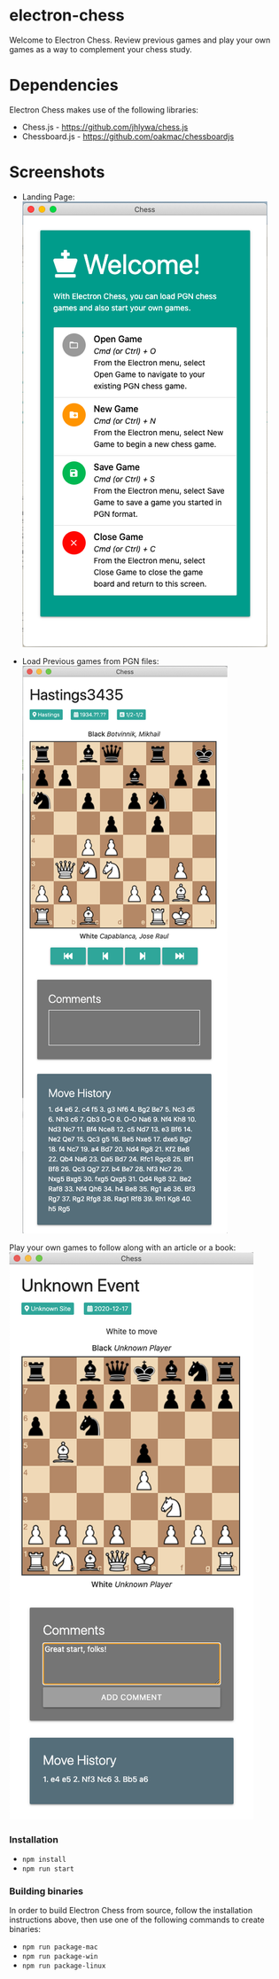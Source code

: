 # electron-chess

Welcome to Electron Chess. Review previous games and play your own games as a way to complement your chess study.

# Dependencies

Electron Chess makes use of the following libraries:

- Chess.js - <https://github.com/jhlywa/chess.js>
- Chessboard.js - <https://github.com/oakmac/chessboardjs>

# Screenshots

- Landing Page:
  ![alt landing screen](screenshots/landing.png)

- Load Previous games from PGN files:
  ![alt load previous games](screenshots/load-game.png)

Play your own games to follow along with an article or a book:
![alt start your own games](screenshots/new-game.png)

### Installation

- `npm install`
- `npm run start`

### Building binaries

In order to build Electron Chess from source, follow the installation instructions above, then use one of the following commands to create binaries:

- `npm run package-mac`
- `npm run package-win`
- `npm run package-linux`
